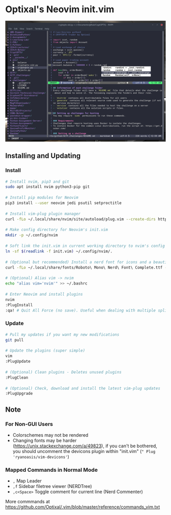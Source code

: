 # Optixal's Neovim init.vim

![Neovim Screenshot](screenshot.png)

## Installing and Updating

### Install

```sh
# Install nvim, pip3 and git
sudo apt install nvim python3-pip git

# Install pip modules for Neovim
pip3 install --user neovim jedi psutil setproctitle

# Install vim-plug plugin manager
curl -fLo ~/.local/share/nvim/site/autoload/plug.vim --create-dirs https://raw.githubusercontent.com/junegunn/vim-plug/master/plug.vim

# Make config directory for Neovim's init.vim
mkdir -p ~/.config/nvim

# Soft link the init.vim in current working directory to nvim's config location. Or simply `cp init.vim ~/.config/nvim/`
ln -sf $(readlink -f init.vim) ~/.config/nvim/.

# (Optional but recommended) Install a nerd font for icons and a beautiful airline bar (https://github.com/ryanoasis/nerd-fonts/tree/master/patched-fonts) (I'm using Roboto Mono Nerd Font Complete) (remember to change terminal font to Roboto Mono, or whichever patched font you've picked!)
curl -fLo ~/.local/share/fonts/Roboto\ Mono\ Nerd\ Font\ Complete.ttf --create-dirs https://github.com/ryanoasis/nerd-fonts/raw/master/patched-fonts/RobotoMono/complete/Roboto%20Mono%20Nerd%20Font%20Complete.ttf

# (Optional) Alias vim -> nvim
echo "alias vim='nvim'" >> ~/.bashrc

# Enter Neovim and install plugins
nvim
:PlugInstall
:qa! # Quit All Force (no save). Useful when dealing with multiple split windows.
```

### Update

```sh
# Pull my updates if you want my new modifications
git pull

# Update the plugins (super simple)
vim
:PlugUpdate

# (Optional) Clean plugins - Deletes unused plugins
:PlugClean

# (Optional) Check, download and install the latest vim-plug updates
:PlugUpgrade
```

## Note

### For Non-GUI Users

* Colorschemes may not be rendered
* Changing fonts may be harder (https://unix.stackexchange.com/a/49823), if you can't be bothered, you should uncomment the devicons plugin within "init.vim" (`" Plug 'ryanoasis/vim-devicons'`)

### Mapped Commands in Normal Mode

* `,` Map Leader
* `,f` Sidebar filetree viewer (NERDTree)
* `,c<Space>` Toggle comment for current line (Nerd Commenter)

More commmands at https://github.com/Optixal/.vim/blob/master/reference/commands_vim.txt

